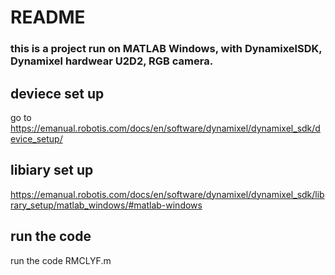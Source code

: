 # README
### this is a project run on MATLAB Windows, with DynamixelSDK, Dynamixel hardwear U2D2, RGB camera. 
## deviece set up
   go to https://emanual.robotis.com/docs/en/software/dynamixel/dynamixel_sdk/device_setup/ 
## libiary set up
https://emanual.robotis.com/docs/en/software/dynamixel/dynamixel_sdk/library_setup/matlab_windows/#matlab-windows

## run the code
run the code RMCLYF.m
